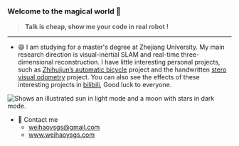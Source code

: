 ### Welcome to the magical world 👋

> **Talk is cheap, show me your code in real robot !**

---

- 😄 I am studying for a master's degree at Zhejiang University. My main research direction is visual-inertial SLAM and real-time three-dimensional reconstruction. I have little interesting personal projects, such as [Zhihuijun’s automatic bicycle](https://github.com/weihaoysgs/bike-xuan) project and the handwritten [stero visual odometry](https://github.com/weihaoysgs/ssvio) project. You can also see the effects of these interesting projects in [bilibili](https://space.bilibili.com/480920640?spm_id_from=333.1007.0.0), Good luck to everyone.

<picture>
  <source media="(prefers-color-scheme: dark)" srcset="https://img2023.cnblogs.com/blog/2353204/202309/2353204-20230925164115969-136891176.png">
  <source media="(prefers-color-scheme: light)" srcset="https://img2023.cnblogs.com/blog/2353204/202309/2353204-20230925164115969-136891176.png">
  <img alt="Shows an illustrated sun in light mode and a moon with stars in dark mode." src="https://img2023.cnblogs.com/blog/2353204/202309/2353204-20230925164115969-136891176.png">
</picture>


- 💬 Contact me
  - weihaoysgs@gmail.com
  - www.weihaoysgs.com

<!--
**weihaoysgs/weihaoysgs** is a ✨ _special_ ✨ repository because its `README.md` (this file) appears on your GitHub profile.

Here are some ideas to get you started:


- 👯 I’m looking to collaborate on ...
- 🤔 I’m looking for help with ...
- 💬 Ask me about ...
- 📫 How to reach me: ...
- 😄 Pronouns: ...
- ⚡ Fun fact: ...
-->
